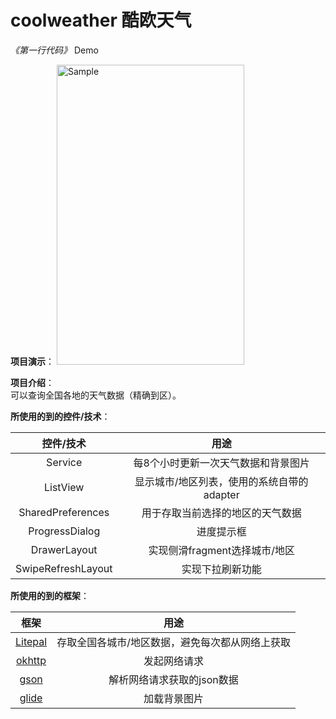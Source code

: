 # coolweather 酷欧天气
*《第一行代码》* Demo  
  
**项目演示**：
<img src="gif/coolweather.gif" alt="Sample"  width="300" height="480">  
  
**项目介绍**：    
可以查询全国各地的天气数据（精确到区）。  
  
**所使用的到的控件/技术**：   

| 控件/技术 | 用途 |
|:---:|:---:|
|Service|每8个小时更新一次天气数据和背景图片|
|ListView|显示城市/地区列表，使用的系统自带的adapter|
|SharedPreferences|用于存取当前选择的地区的天气数据|
|ProgressDialog|进度提示框|
|DrawerLayout|实现侧滑fragment选择城市/地区|
|SwipeRefreshLayout|实现下拉刷新功能|

**所使用的到的框架**：   

| 框架| 用途|
|:---:|:---:|
|[Litepal](https://github.com/LitePalFramework/LitePal)|存取全国各城市/地区数据，避免每次都从网络上获取|
|[okhttp](https://github.com/square/okhttp)|发起网络请求|
|[gson](https://github.com/google/gson)|解析网络请求获取的json数据|
|[glide](https://github.com/bumptech/glide)|加载背景图片|